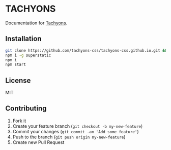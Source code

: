 # TACHYONS

Documentation for [Tachyons](http://tachyons.io).

## Installation

```sh
git clone https://github.com/tachyons-css/tachyons-css.github.io.git && cd $_
npm i -g superstatic
npm i
npm start
```

## License

MIT

## Contributing

1. Fork it
2. Create your feature branch (`git checkout -b my-new-feature`)
3. Commit your changes (`git commit -am 'Add some feature'`)
4. Push to the branch (`git push origin my-new-feature`)
5. Create new Pull Request
